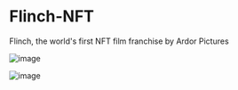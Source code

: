 # Flinch-NFT
Flinch, the world's first NFT film franchise by Ardor Pictures

![image](https://user-images.githubusercontent.com/87687899/167830336-69ae617d-977e-45d7-b4d7-a09086a269b6.png)

![image](https://user-images.githubusercontent.com/86588710/169456734-38b793fe-4ccc-40e9-8ad8-ad928dfae227.png)
